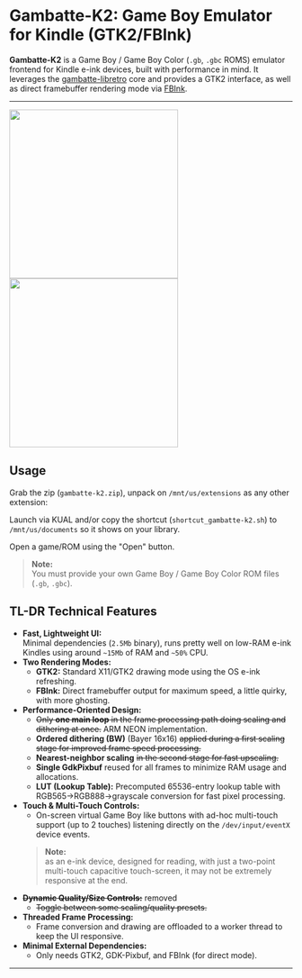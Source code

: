 # Gambatte-K2: Game Boy Emulator for Kindle (GTK2/FBInk)

**Gambatte-K2** is a Game Boy / Game Boy Color (`.gb`, `.gbc` ROMS) emulator frontend for Kindle e-ink devices, built with performance in mind. It leverages the [gambatte-libretro](https://github.com/libretro/gambatte-libretro) core and provides a GTK2 interface, as well as direct framebuffer rendering mode via [FBInk](https://github.com/NiLuJe/FBInk).

---

<img src="https://github.com/user-attachments/assets/e50d6b88-ea78-4c06-9aaa-be43c7718224" width="300">
<img src="https://github.com/user-attachments/assets/629ac861-22c0-44e1-9aa2-5752399f8dfd" width="300">

## Usage

Grab the zip (`gambatte-k2.zip`), unpack on `/mnt/us/extensions` as any other extension:

Launch via KUAL and/or copy the shortcut (`shortcut_gambatte-k2.sh`) to `/mnt/us/documents` so it shows on your library.

Open a game/ROM using the "Open" button.

> **Note:**  
> You must provide your own Game Boy / Game Boy Color ROM files (`.gb`, `.gbc`).  

## TL-DR Technical Features

- **Fast, Lightweight UI:**  
  Minimal dependencies (`2.5Mb` binary), runs pretty well on low-RAM e-ink Kindles using around `~15Mb` of RAM and `~50%` CPU.
- **Two Rendering Modes:**  
  - **GTK2:** Standard X11/GTK2 drawing mode using the OS e-ink refreshing.
  - **FBInk:** Direct framebuffer output for maximum speed, a little quirky, with more ghosting.
- **Performance-Oriented Design:**  
  - ~~Only **one main loop** in the frame processing path doing scaling and dithering at once.~~ ARM NEON implementation.
  - **Ordered dithering (BW)** (Bayer 16x16) ~~applied during a first scaling stage for improved frame speed processing.~~
  - **Nearest-neighbor scaling** ~~in the second stage for fast upscaling.~~
  - **Single GdkPixbuf** reused for all frames to minimize RAM usage and allocations.
  - **LUT (Lookup Table):** Precomputed 65536-entry lookup table with RGB565→RGB888→grayscale conversion for fast pixel processing.
- **Touch & Multi-Touch Controls:**  
  - On-screen virtual Game Boy like buttons with ad-hoc multi-touch support (up to 2 touches) listening directly on the `/dev/input/eventX` device events.
  > **Note:**  
  > as an e-ink device, designed for reading, with just a two-point multi-touch capacitive touch-screen, it may not be extremely responsive at the end.  
- **~~Dynamic Quality/Size Controls:~~** removed
  - ~~Toggle between some scaling/quality presets.~~
- **Threaded Frame Processing:**  
  - Frame conversion and drawing are offloaded to a worker thread to keep the UI responsive.
- **Minimal External Dependencies:**  
  - Only needs GTK2, GDK-Pixbuf, and FBInk (for direct mode).

---


